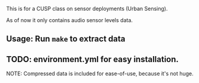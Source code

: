 This is for a CUSP class on sensor deployments (Urban Sensing).

As of now it only contains audio sensor levels data.

## Usage: Run `make` to extract data

## TODO: environment.yml for easy installation.

NOTE: Compressed data is included for ease-of-use, because it's not huge.

